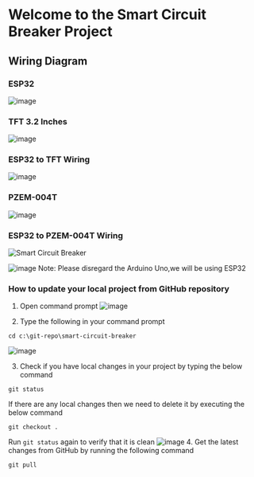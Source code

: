 # Welcome to the Smart Circuit Breaker Project

## Wiring Diagram

### ESP32
![image](https://github.com/user-attachments/assets/ff318ec0-746d-4fcb-b0bd-e28d05273a8d)

### TFT 3.2 Inches
![image](https://github.com/user-attachments/assets/97290607-e8ca-4df4-af8c-4fba7f0a244e)

### ESP32 to TFT Wiring
![image](https://github.com/user-attachments/assets/3ba365ad-7e61-47f6-895a-4d275df18bc6)


### PZEM-004T
![image](https://github.com/user-attachments/assets/5ac9594d-a2e9-4532-88d6-73fa412a05b2)

### ESP32 to PZEM-004T Wiring
![Smart Circuit Breaker](https://github.com/user-attachments/assets/4669f0d2-258d-4a4c-8c08-b779c27f6a73)

![image](https://github.com/user-attachments/assets/d816e7c3-71b4-45a4-95b8-3f272fa3f40c)
Note: Please disregard the Arduino Uno,we will be using ESP32

### How to update your local project from GitHub repository

1. Open command prompt
![image](https://github.com/user-attachments/assets/e8e88ab9-9e35-46f4-a4aa-be77b27ce23a)

2. Type the following in your command prompt
```
cd c:\git-repo\smart-circuit-breaker
```
![image](https://github.com/user-attachments/assets/4c2793c0-134b-46e2-af10-0ceffe9f8e52)

3. Check if you have local changes in your project by typing the below command
```
git status
```
If there are any local changes then we need to delete it by executing the below command
```
git checkout .
```
Run `git status` again to verify that it is clean
![image](https://github.com/user-attachments/assets/f5516821-8d82-4478-a62c-a3b7c351eaab)
4. Get the latest changes from GitHub by running the following command
```
git pull
```



